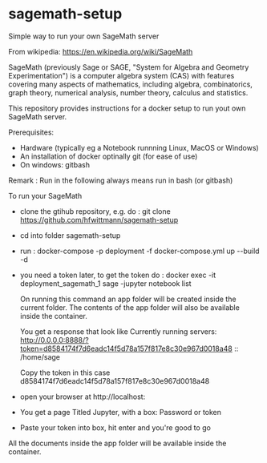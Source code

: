 # sagemath-setup
Simple way to run your own SageMath server

From wikipedia:
https://en.wikipedia.org/wiki/SageMath

SageMath (previously Sage or SAGE, "System for Algebra and Geometry Experimentation") is a computer algebra system (CAS) with features covering many aspects of mathematics, including algebra, combinatorics, graph theory, numerical analysis, number theory, calculus and statistics.

This repository provides instructions for a docker setup to run yout own SageMath server.

Prerequisites:

- Hardware (typically eg a Notebook runnning Linux, MacOS or Windows)
- An installation of docker optinally git (for ease of use)
- On windows: gitbash

Remark : Run in the following always means run in bash (or gitbash)


To run your SageMath
- clone the gtihub repository, e.g. do :
  git clone https://github.com/hfwittmann/sagemath-setup
- cd into folder sagemath-setup
- run :
  docker-compose -p deployment -f docker-compose.yml up --build -d
- you need a token later, to get the token do :
  docker exec -it deployment_sagemath_1 sage -jupyter notebook list

  On running this command an app folder will be created inside the current folder. The contents of the app folder will also be available inside the container.

    You get a response that look like
    Currently running servers:
    http://0.0.0.0:8888/?token=d8584174f7d6eadc14f5d78a157f817e8c30e967d0018a48 :: /home/sage

    Copy the token in this case d8584174f7d6eadc14f5d78a157f817e8c30e967d0018a48

- open your browser at
  http://localhost:

- You get a page Titled Jupyter, with a box:
  Password or token
- Paste your token into box, hit enter and you're good to go


All the documents inside the app folder will be available inside the container.
